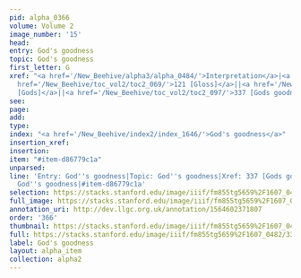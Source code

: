 ```yaml
---
pid: alpha_0366
volume: Volume 2
image_number: '15'
head: 
entry: God's goodness
topic: God's goodness
first_letter: G
xref: "<a href='/New_Beehive/alpha3/alpha_0484/'>Interpretation</a>|<a href='/New_Beehive/alpha5/alpha_0963/'>Tradition</a>|<a
  href='/New_Beehive/toc_vol2/toc2_069/'>121 [Gloss]</a>||<a href='/New_Beehive/toc_vol2/toc2_093/'>310
  [Gods]</a>||<a href='/New_Beehive/toc_vol2/toc2_097/'>337 [Gods goodness]</a>"
see: 
page: 
add: 
type: 
index: "<a href='/New_Beehive/index2/index_1646/'>God's goodness</a>"
insertion_xref: 
insertion: 
item: "#item-d86779c1a"
unparsed: 
line: 'Entry: God''s goodness|Topic: God''s goodness|Xref: 337 [Gods goodness]|Index:
  God''s goodness|#item-d86779c1a'
selection: https://stacks.stanford.edu/image/iiif/fm855tg5659%2F1607_0482/332,223,3076,355/full/0/default.jpg
full_image: https://stacks.stanford.edu/image/iiif/fm855tg5659%2F1607_0482/full/full/0/default.jpg
annotation_uri: http://dev.llgc.org.uk/annotation/1564602371807
order: '366'
thumbnail: https://stacks.stanford.edu/image/iiif/fm855tg5659%2F1607_0482/332,223,600,180/250,/0/default.jpg
full: https://stacks.stanford.edu/image/iiif/fm855tg5659%2F1607_0482/332,223,3076,355/full/0/default.jpg
label: God's goodness
layout: alpha_item
collection: alpha2
---
```

